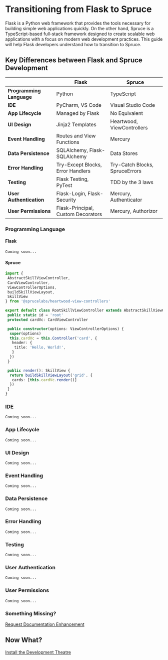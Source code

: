 # Transitioning from Flask to Spruce

Flask is a Python web framework that provides the tools necessary for building simple web applications quickly. On the other hand, Spruce is a TypeScript-based full-stack framework designed to create scalable web applications with a focus on modern web development practices. This guide will help Flask developers understand how to transition to Spruce.

## Key Differences between Flask and Spruce Development

|     | Flask                    | Spruce                   |
|-----------------------|--------------------------|--------------------------|
| **Programming Language** | Python                  | TypeScript               |
| **IDE**                 | PyCharm, VS Code        | Visual Studio Code       |
| **App Lifecycle**       | Managed by Flask        | No Equivalent            |
| **UI Design**           | Jinja2 Templates        | Heartwood, ViewControllers |
| **Event Handling**      | Routes and View Functions | Mercury                  |
| **Data Persistence**    | SQLAlchemy, Flask-SQLAlchemy | Data Stores              |
| **Error Handling**      | Try-Except Blocks, Error Handlers | Try-Catch Blocks, SpruceErrors |
| **Testing**             | Flask Testing, PyTest   | TDD by the 3 laws        |
| **User Authentication** | Flask-Login, Flask-Security | Mercury, Authenticator   |
| **User Permissions**    | Flask-Principal, Custom Decorators | Mercury, Authorizor      |

### Programming Language

#### Flask

```
Coming soon...
```

#### Spruce

```typescript
import {
 AbstractSkillViewController,
 CardViewController,
 ViewControllerOptions,
 buildSkillViewLayout,
 SkillView
} from '@sprucelabs/heartwood-view-controllers'

export default class RootSkillViewController extends AbstractSkillViewController {
 public static id = 'root'
 protected cardVc: CardViewController

 public constructor(options: ViewControllerOptions) {
  super(options)
  this.cardVc = this.Controller('card', {
   header: {
    title: 'Hello, World!',
   }
  })
 }

 public render(): SkillView {
  return buildSkillViewLayout('grid', {
   cards: [this.cardVc.render()]
  })
 }
}

```

### IDE

```
Coming soon...
```

### App Lifecycle

```
Coming soon...
```

### UI Design

```
Coming soon...
```

### Event Handling

```
Coming soon...
```

### Data Persistence

```
Coming soon...
```

### Error Handling

```
Coming soon...
```

### Testing

```
Coming soon...
```

### User Authentication

```
Coming soon...
```

### User Permissions

```
Coming soon...
```

### Something Missing?

<div class="grid-buttons">
    <a class="btn" href="https://forms.gle/2ZMtwUxg1egV8sHT8">Request Documentation Enhancement</a>
</div>

## Now What?

<div class="grid-buttons">
    <a class="btn" href="{{ '/getting-started/development-theatre/' | url }}">Install the Development Theatre</a>
</div>